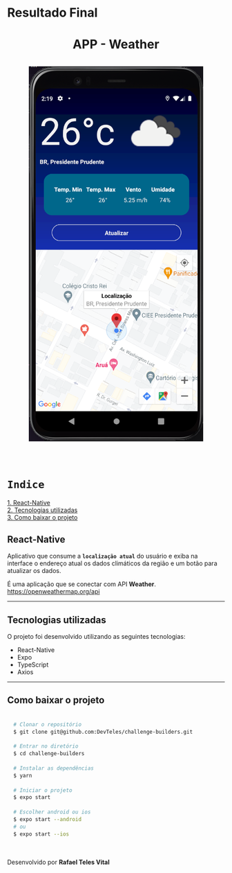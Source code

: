 <h1>Resultado Final</h1>

<h1 align="center">
  APP - Weather
  <br /> <br />
  <img src="src/assets/image.png" />
  <br /> <br />
</h1>

# `Indice`

<a href="#React-Native">1. React-Native</a> <br />
<a href="#Tecnologias-utilizadas">2. Tecnologias utilizadas</a> <br />
<a href="#Como-baixar-o-projeto">3. Como baixar o projeto</a>

## React-Native

Aplicativo que consume a **`localização atual`** do usuário e exiba na interface o endereço atual os dados climáticos da região e um botão para atualizar os dados.

É uma aplicação que se conectar com API **Weather**.
https://openweathermap.org/api

---

## Tecnologias utilizadas

O projeto foi desenvolvido utilizando as seguintes tecnologias:

- React-Native
- Expo
- TypeScript
- Axios

---

## Como baixar o projeto

```bash

  # Clonar o repositório
  $ git clone git@github.com:DevTeles/challenge-builders.git

  # Entrar no diretório
  $ cd challenge-builders

  # Instalar as dependências
  $ yarn

  # Iniciar o projeto
  $ expo start

  # Escolher android ou ios
  $ expo start --android
  # ou
  $ expo start --ios
```

<br /><br />
Desenvolvido por **Rafael Teles Vital**
